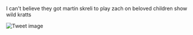 I can't believe they got martin skreli to play zach on beloved children show wild kratts


![Tweet image](/assets/crosspoast/GDcO6EYb0AAKQgE.jpg)

